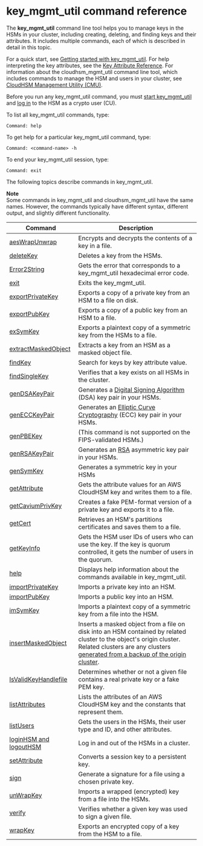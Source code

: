 # key\_mgmt\_util command reference<a name="key_mgmt_util-reference"></a>

The **key\_mgmt\_util** command line tool helps you to manage keys in the HSMs in your cluster, including creating, deleting, and finding keys and their attributes\. It includes multiple commands, each of which is described in detail in this topic\.

For a quick start, see [Getting started with key\_mgmt\_util](key_mgmt_util-getting-started.md)\. For help interpreting the key attributes, see the [Key Attribute Reference](key-attribute-table.md)\. For information about the cloudhsm\_mgmt\_util command line tool, which includes commands to manage the HSM and users in your cluster, see [CloudHSM Management Utility \(CMU\)](cloudhsm_mgmt_util.md)\. 

Before you run any key\_mgmt\_util command, you must [start key\_mgmt\_util](key_mgmt_util-getting-started.md#key_mgmt_util-start) and [log in](key_mgmt_util-getting-started.md#key_mgmt_util-log-in) to the HSM as a crypto user \(CU\)\. 

To list all key\_mgmt\_util commands, type:

```
Command: help
```

To get help for a particular key\_mgmt\_util command, type:

```
Command: <command-name> -h
```

To end your key\_mgmt\_util session, type:

```
Command: exit
```

The following topics describe commands in key\_mgmt\_util\.

**Note**  
Some commands in key\_mgmt\_util and cloudhsm\_mgmt\_util have the same names\. However, the commands typically have different syntax, different output, and slightly different functionality\.


| Command | Description | 
| --- | --- | 
|  [aesWrapUnwrap](key_mgmt_util-aesWrapUnwrap.md) | Encrypts and decrypts the contents of a key in a file\. | 
| [deleteKey](key_mgmt_util-deleteKey.md) | Deletes a key from the HSMs\. | 
| [Error2String](key_mgmt_util-Error2String.md) | Gets the error that corresponds to a key\_mgmt\_util hexadecimal error code\. | 
| [exit](key_mgmt_util-exit.md) | Exits the key\_mgmt\_util\. | 
| [exportPrivateKey](key_mgmt_util-exportPrivateKey.md) | Exports a copy of a private key from an HSM to a file on disk\. | 
| [exportPubKey](key_mgmt_util-exportPubKey.md) | Exports a copy of a public key from an HSM to a file\. | 
| [exSymKey](key_mgmt_util-exSymKey.md) | Exports a plaintext copy of a symmetric key from the HSMs to a file\. | 
| [extractMaskedObject](key_mgmt_util-extractMaskedObject.md) | Extracts a key from an HSM as a masked object file\. | 
| [findKey](key_mgmt_util-findKey.md) | Search for keys by key attribute value\. | 
| [findSingleKey](key_mgmt_util-findSingleKey.md) |  Verifies that a key exists on all HSMs in the cluster\. | 
| [genDSAKeyPair](key_mgmt_util-genDSAKeyPair.md) |  Generates a [Digital Signing Algorithm](https://en.wikipedia.org/wiki/Digital_Signature_Algorithm) \(DSA\) key pair in your HSMs\. | 
| [genECCKeyPair](key_mgmt_util-genECCKeyPair.md) |  Generates an [Elliptic Curve Cryptography](https://en.wikipedia.org/wiki/Elliptic-curve_cryptography) \(ECC\) key pair in your HSMs\. | 
| [genPBEKey](key_mgmt_util-genPBEKey.md) | \(This command is not supported on the FIPS\-validated HSMs\.\) | 
| [genRSAKeyPair](key_mgmt_util-genRSAKeyPair.md) |  Generates an [RSA](https://en.wikipedia.org/wiki/RSA_%28cryptosystem%29) asymmetric key pair in your HSMs\. | 
| [genSymKey](key_mgmt_util-genSymKey.md) |  Generates a symmetric key in your HSMs | 
| [getAttribute](key_mgmt_util-getAttribute.md) |  Gets the attribute values for an AWS CloudHSM key and writes them to a file\. | 
| [getCaviumPrivKey](key_mgmt_util-getCaviumPrivKey.md) |  Creates a fake PEM\-format version of a private key and exports it to a file\.  | 
| [getCert](key_mgmt_util-getCert.md) |  Retrieves an HSM's partitions certificates and saves them to a file\.  | 
| [getKeyInfo](key_mgmt_util-getKeyInfo.md) |  Gets the HSM user IDs of users who can use the key\.  If the key is quorum controlled, it gets the number of users in the quorum\. | 
| [help](key_mgmt_util-help.md) |  Displays help information about the commands available in key\_mgmt\_util\.  | 
| [importPrivateKey](key_mgmt_util-importPrivateKey.md) | Imports a private key into an HSM\. | 
| [importPubKey](key_mgmt_util-importPubKey.md) | Imports a public key into an HSM\. | 
| [imSymKey](key_mgmt_util-imSymKey.md) |  Imports a plaintext copy of a symmetric key from a file into the HSM\.  | 
| [insertMaskedObject](key_mgmt_util-insertMaskedObject.md) | Inserts a masked object from a file on disk into an HSM contained by related cluster to the object's origin cluster\. Related clusters are any clusters [generated from a backup of the origin cluster](create-cluster-from-backup.md)\. | 
| [IsValidKeyHandlefile](key_mgmt_util-IsValidKeyHandlefile.md) | Determines whether or not a given file contains a real private key or a fake PEM key\. | 
| [listAttributes](key_mgmt_util-listAttributes.md) |  Lists the attributes of an AWS CloudHSM key and the constants that represent them\. | 
| [listUsers](key_mgmt_util-listUsers.md) |  Gets the users in the HSMs, their user type and ID, and other attributes\.  | 
| [loginHSM and logoutHSM](key_mgmt_util-loginHSM.md) |  Log in and out of the HSMs in a cluster\.  | 
| [setAttribute](key_mgmt_util-setAttribute.md) | Converts a session key to a persistent key\. | 
| [sign](key_mgmt_util-sign.md) | Generate a signature for a file using a chosen private key\. | 
| [unWrapKey](key_mgmt_util-unwrapKey.md) |  Imports a wrapped \(encrypted\) key from a file into the HSMs\. | 
| [verify](key_mgmt_util-verify.md) | Verifies whether a given key was used to sign a given file\. | 
| [wrapKey](key_mgmt_util-wrapKey.md) |  Exports an encrypted copy of a key from the HSM to a file\.  | 
